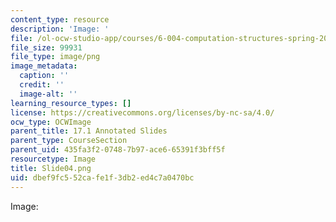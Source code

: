 ```yaml
---
content_type: resource
description: 'Image: '
file: /ol-ocw-studio-app/courses/6-004-computation-structures-spring-2017/dbef9fc552cafe1f3db2ed4c7a0470bc_Slide04.png
file_size: 99931
file_type: image/png
image_metadata:
  caption: ''
  credit: ''
  image-alt: ''
learning_resource_types: []
license: https://creativecommons.org/licenses/by-nc-sa/4.0/
ocw_type: OCWImage
parent_title: 17.1 Annotated Slides
parent_type: CourseSection
parent_uid: 435fa3f2-0748-7b97-ace6-65391f3bff5f
resourcetype: Image
title: Slide04.png
uid: dbef9fc5-52ca-fe1f-3db2-ed4c7a0470bc
---
```

Image: 